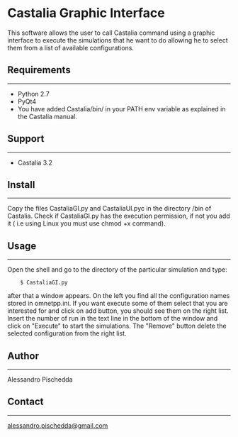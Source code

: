 Castalia Graphic Interface
==========================

This software allows the user to call Castalia command using a graphic interface to execute the simulations that he want to do allowing he to select them from a list of available configurations.



Requirements
------------
 ------------

* Python 2.7
* PyQt4
* You have added Castalia/bin/ in your PATH env variable as explained in the Castalia manual.

Support
-------
 -------

* Castalia 3.2


Install
-------
 -------

Copy the files CastaliaGI.py and CastaliaUI.pyc in the directory /bin of Castalia.
Check if CastaliaGI.py has the execution permission, if not you add it ( i.e 
using Linux you must use chmod +x command).


Usage
-----
 -----

Open the shell and go to the directory of the particular simulation and type:

		$ CastaliaGI.py

after that a window appears. On the left you find all the configuration names stored in omnetpp.ini.
If you want execute some of them select that you are interested for and click on add button, you should see them on the right list.
Insert the number of run in the text line in the bottom of the window and click on "Execute" to start the simulations.
The "Remove" button delete the selected configuration from the right list.
 

Author
------
 ------

Alessandro Pischedda


Contact
-------
 -------
alessandro.pischedda@gmail.com
